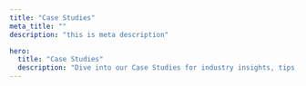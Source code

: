 ```yaml
---
title: "Case Studies"
meta_title: ""
description: "this is meta description"

hero:
  title: "Case Studies"
  description: "Dive into our Case Studies for industry insights, tips, and news. Stay informed and inspired with our latest Case Studies."
---
```

